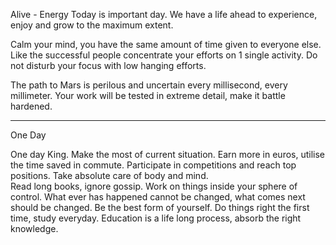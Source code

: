 Alive  - Energy 
Today is important day. We have a life ahead to experience, enjoy and grow to the maximum extent. 

Calm your mind, you have the same amount of time given to everyone else. Like the successful people concentrate your efforts on 1 single activity. Do not disturb your focus with low hanging efforts. 

The path to Mars is perilous and uncertain every millisecond, every millimeter.  Your work will be tested in extreme detail, make it battle hardened.

---

One Day 

One day King. 
Make the most of current situation.  Earn more in euros, utilise the time saved in commute. 
Participate in competitions and reach top positions.  Take absolute care of body and mind.  
Read long books,  ignore gossip. Work on things inside your sphere of control. 
What ever has happened cannot be changed, what comes next should be changed. Be the best form of yourself. Do things right the first time,  study everyday.  Education is a life long process,  absorb the right knowledge. 

